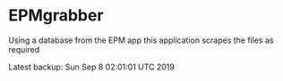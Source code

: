 # EPMgrabber
Using a database from the EPM app this application scrapes the files as required


Latest backup: Sun Sep 8 02:01:01 UTC 2019
